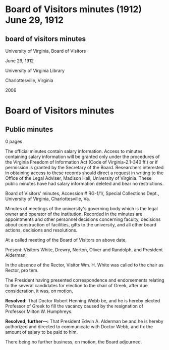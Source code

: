 <!-- llmformatted -->
# Board of Visitors minutes (1912) June 29, 1912

## board of visitors minutes

University of Virginia, Board of Visitors

June 29, 1912

University of Virginia Library

Charlottesville, Virginia

2006

# Board of Visitors minutes

## Public minutes

0 pages

The official minutes contain salary information. Access to minutes containing salary information will be granted only under the procedures of the Virginia Freedom of Information Act (Code of Virginia-2.1-340 ff.) or if permission is granted by the Secretary of the Board. Researchers interested in obtaining access to these records should direct a request in writing to the Office of the Legal Adviser, Madison Hall, University of Virginia. These public minutes have had salary information deleted and bear no restrictions.

Board of Visitors' minutes, Accession # RG-1/1/, Special Collections Dept., University of Virginia, Charlottesville, Va.

Minutes of meetings of the university's governing body which is the legal owner and operator of the institution. Recorded in the minutes are appointments and other personnel decisions concerning faculty, decisions about construction of facilities, gifts to the university, and all other board actions, decisions and resolutions.

At a called meeting of the Board of Visitors on above date,

Present: Visitors White, Drewry, Norton, Oliver and Randolph, and President Alderman,

In the absence of the Rector, Visitor Wm. H. White was called to the chair as Rector, pro tem.

The President having presented correspondence and endorsements relating to the several candidates for election to the chair of Greek, after due consideration, it was, on motion,

**Resolved:** That Doctor Robert Henning Webb be, and he is hereby elected Professor of Greek to fill the vacancy caused by the resignation of Professor Milton W. Humphreys.

**Resolved, further—:** That President Edwin A. Alderman be and he is hereby authorized and directed to communicate with Doctor Webb, and fix the amount of salary to be paid to him.

There being no further business, on motion, the Board adjourned.
